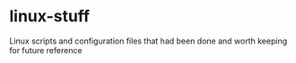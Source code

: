 # linux-stuff
Linux scripts and configuration files that had been done and worth keeping for future reference
